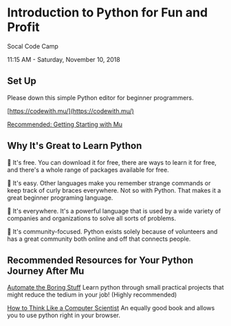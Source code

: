 # Introduction to Python for Fun and Profit

Socal Code Camp

11:15 AM - Saturday, November 10, 2018

## Set Up

Please down this simple Python editor for beginner programmers.

[https://codewith.mu/](https://codewith.mu/)

[Recommended: Getting Starting with Mu](https://codewith.mu/en/tutorials/1.0/start)

## Why It's Great to Learn Python

:snake: It's free. You can download it for free, there are ways to learn it for free, and there's a whole range of packages available for free.

:snake: It's easy. Other languages make you remember strange commands or keep track of curly braces everywhere. Not so with Python. That makes it a great beginner programing language.

:snake: It's everywhere. It's a powerful language that is used by a wide variety of companies and organizations to solve all sorts of problems.

:snake: It's community-focused. Python exists solely because of volunteers and has a great community both online and off that connects people.


## Recommended Resources for Your Python Journey After Mu

[Automate the Boring Stuff](https://automatetheboringstuff.com/)
Learn python through small practical projects that might reduce the tedium in your job! (Highly recommended)

[How to Think Like a Computer Scientist](http://interactivepython.org/runestone/static/thinkcspy/index.html)
An equally good book and allows you to use python right in your browser.
